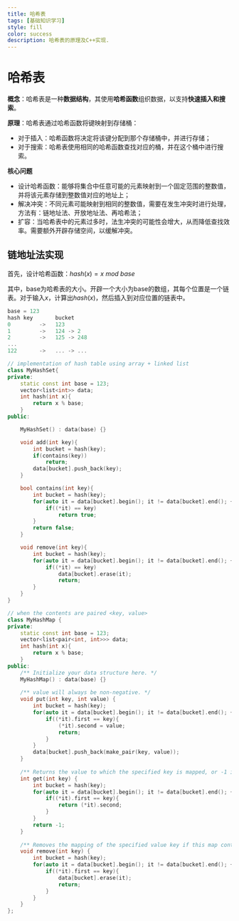```yaml
---
title: 哈希表
tags: [基础知识学习]
style: fill
color: success
description: 哈希表的原理及C++实现.
---
```


# 哈希表

**概念**：哈希表是一种**数据结构**，其使用**哈希函数**组织数据，以支持**快速插入和搜索**。

**原理**：哈希表通过哈希函数将键映射到存储桶：

   * 对于插入：哈希函数将决定将该键分配到那个存储桶中，并进行存储；
   * 对于搜索：哈希表使用相同的哈希函数查找对应的桶，并在这个桶中进行搜索。

**核心问题**
   * 设计哈希函数：能够将集合中任意可能的元素映射到一个固定范围的整数值，并将该元素存储到整数值对应的地址上；
   * 解决冲突：不同元素可能映射到相同的整数值，需要在发生冲突时进行处理，方法有：链地址法、开放地址法、再哈希法；
   * 扩容：当哈希表中的元素过多时，法生冲突的可能性会增大，从而降低查找效率。需要额外开辟存储空间，以缓解冲突。

## 链地址法实现

首先，设计哈希函数：$hash(x) = x \  mod \  base$

其中，base为哈希表的大小。开辟一个大小为base的数组，其每个位置是一个链表。对于输入$x$，计算出$hash(x)$，然后插入到对应位置的链表中。

```C++
base = 123
hash key       bucket
0         ->   123
1         ->   124 -> 2
2         ->   125 -> 248
...
122       ->   ... -> ...
```

```C++
// implementation of hash table using array + linked list
class MyHashSet{
private:
    static const int base = 123;
    vector<list<int>> data;
    int hash(int x){
        return x % base;
    }
public:

    MyHashSet() : data(base) {}

    void add(int key){
        int bucket = hash(key);
        if(contains(key))
            return;
        data[bucket].push_back(key);
    }

    bool contains(int key){
        int bucket = hash(key);
        for(auto it = data[bucket].begin(); it != data[bucket].end(); ++it){
            if((*it) == key)
                return true;
        }
        return false;
    }

    void remove(int key){
        int bucket = hash(key);
        for(auto it = data[bucket].begin(); it != data[bucket].end(); ++it){
            if((*it) == key)
                data[bucket].erase(it);
                return;
        }
    }
}
```

```C++
// when the contents are paired <key, value>
class MyHashMap {
private:
    static const int base = 123;
    vector<list<pair<int, int>>> data;
    int hash(int x){
        return x % base;
    }
public:
    /** Initialize your data structure here. */
    MyHashMap() : data(base) {}
    
    /** value will always be non-negative. */
    void put(int key, int value) {
        int bucket = hash(key);
        for(auto it = data[bucket].begin(); it != data[bucket].end(); ++it){
            if((*it).first == key){
                (*it).second = value;
                return;
            }
        }
        data[bucket].push_back(make_pair(key, value));
    }
    
    /** Returns the value to which the specified key is mapped, or -1 if this map contains no mapping for the key */
    int get(int key) {
        int bucket = hash(key);
        for(auto it = data[bucket].begin(); it != data[bucket].end(); ++it){
            if((*it).first == key){
                return (*it).second;
            }
        }
        return -1;
    }
    
    /** Removes the mapping of the specified value key if this map contains a mapping for the key */
    void remove(int key) {
        int bucket = hash(key);
        for(auto it = data[bucket].begin(); it != data[bucket].end(); ++it){
            if((*it).first == key){
                data[bucket].erase(it);
                return;
            }
        }
    }
};
```